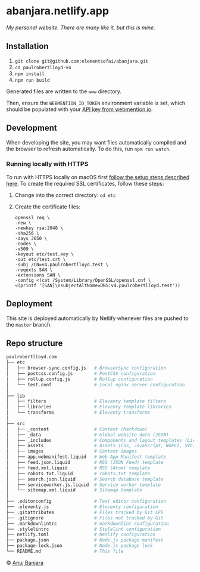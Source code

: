 # abanjara.netlify.app

*My personal website. There are many like it, but this is mine.*

## Installation

1. `git clone git@github.com:elementsofai/abanjara.git`
2. `cd paulrobertlloyd-v4`
4. `npm install`
5. `npm run build`

Generated files are written to the `www` directory.

Then, ensure the `WEBMENTION_IO_TOKEN` environment variable is set, which should be populated with your [API key from webmention.io](https://webmention.io/settings).

## Development

When developing the site, you may want files automatically compiled and the browser to refresh automatically. To do this, run `npm run watch`.

### Running locally with HTTPS

To run with HTTPS locally on macOS first [follow the setup steps described here](https://gist.github.com/jed/6147872). To create the required SSL certificates, follow these steps:

1. Change into the correct directory: `cd etc`
2. Create the certificate files:

   ```
   openssl req \
   -new \
   -newkey rsa:2048 \
   -sha256 \
   -days 3650 \
   -nodes \
   -x509 \
   -keyout etc/test.key \
   -out etc/test.crt \
   -subj /CN=v4.paulrobertlloyd.test \
   -reqexts SAN \
   -extensions SAN \
   -config <(cat /System/Library/OpenSSL/openssl.cnf \
   <(printf '[SAN]\nsubjectAltName=DNS:v4.paulrobertlloyd.test'))
   ```

## Deployment

This site is deployed automatically by Netlify whenever files are pushed to the `master` branch.

## Repo structure

```bash
paulrobertlloyd.com
├── etc
│   ├── browser-sync.config.js   # BrowserSync configuration
│   ├── postcss.config.js        # PostCSS configuration
│   ├── rollup.config.js         # Rollup configuration
│   └── test.conf                # Local nginx server configuration
│
├── lib
│   ├── filters                  # Eleventy template filters
│   ├── libraries                # Eleventy template libraries
│   └── transforms               # Eleventy transforms
│
├── src
│   ├── _content                 # Content (Markdown)
│   ├── _data                    # Global website data (JSON)
│   ├── _includes                # Components and layout templates (Liquid)
│   ├── assets                   # Assets (CSS, JavaScript, WOFF2, SVG)
│   ├── images                   # Content images
│   ├── app.webmanifest.liquid   # Web App Manifest template
│   ├── feed.json.liquid         # RSS (JSON Feed) template
│   ├── feed.xml.liquid          # RSS (Atom) template
│   ├── robots.txt.liquid        # robots.txt template
│   ├── search.json.liquid       # Search database template
│   ├── serviceworker.js.liquid  # Service worker template
│   └── sitemap.xml.liquid       # Sitemap template
│
├── .editorconfig                # Text editor configuration
├── .eleventy.js                 # Eleventy configuration
├── .gitattributes               # Files tracked by Git LFS
├── .gitignore                   # Files not tracked by Git
├── .markdownlintrc              # markdownlint configuration
├── .stylelintrc                 # Stylelint configuration
├── netlify.toml                 # Netlify configuration
├── package.json                 # Node.js package manifest
├── package-lock.json            # Node.js package lock
└── README.md                    # This file
```

© [Anuj Banjara](https://abanjara.netlify.app)
